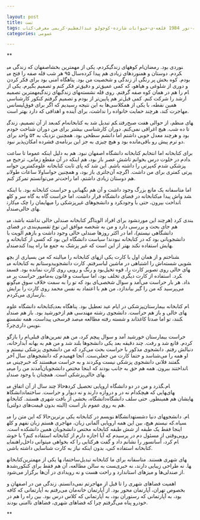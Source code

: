 ```yaml
---

layout: post
title: تست
tags: کتاب صحیفه-نور 1984 قلعه-ی-حیوانات شازده-کوچولو عبدالعظیم-کریمی معرفی-کتاب
categories: عمومی

---
```


**

اصفهان که زندگی می‎کردم، یکی از مهمترین بخش‎های زندگی‎ام کوه‎نوردی بود. رمضان سال ۹۵ هر شب قله صفه را فتح می‎کردم. دوستان و همنوردهای زیادی هم پیدا کرده بودم. کوه بخش پر رنگی از زندگی و شخصیت من بود. پناهگاه امنی بود برای فکر کردن و دوری از شلوغی و هیاهو، که کمی عمیق‌تر و دقیق‌تر فکر کنم و تصمیم بگیرم. یکی از مهمترین تصمیم‎های زندگی‎های زندگی‎ام را هم در همان کوه صفه گرفتم. روی قله نشسته بودم و تصمیم گرفتم کنکور کارشناسی‎ ارشد را شرکت کنم. کمی قبل‌تر هم پایین‌تر از همین نقطه، با یکی از همکلاسی‌ها به این نتیجه رسیدیم که اگر برای فوق‌لیسانس مهاجرت کند، هرچند حمایت خانواده را نداشت، برای آینده و اهدافی که دارد بهتر است.

بعد از آن تصمیم، زندگی‎ام کم‎کم تبدیل شد به کتابخانه‎ رفتن‎های منظم، از حوالی هفت صبح تا ده شب. هیچ اغراقی نمی‌کنم. دوران کارشناسی بیشتر برای من دوران شناخت خودم بود و هرچند معدل خوبی داشتم اما دانشم سطحی بود. همچنین نزدیک به ۵۴ واحد برای دو ترم پیش رو باقی‌مانده بود و هیچ‌ چیزی به جز این برنامه‌ی فشرده امکان‌پذیر نبود.

برای کتابخانه اما انتخابم کتابخانه دانشگاه اصفهان نبود. هم به دلیل اینکه عموما تا ساعت شش عصر باز بود، هم اینکه در آن مقطع زمانی، ترجیح می‎دادم در خلوت درس بخوانم تا کمترین حواس‎پرتی را داشته باشم. این شد که پای ثابت کتابخانه علوم‎پزشکی شدم که اولا ساعات طولانی‎تری باز بود، و همچنین حواس‎پرتی کمتری برای من داشت. اگرچه آن‌جا هم دوستان زیادی داشتم، اما راحت‌تر می‌توانستم تمرکز کنم.

اما متاسفانه یک مانع بزرگ وجود داشت و آن هم نگهبانی و حراست کتابخانه بود. با اینکه کتابخانه در فضای دانشگاه قرار داشت، اما حراست گاه به گاه سر و کله‎اش پیدا می‎شد و کارت‎هایمان را چک می‎کرد و دانشجوهای غیرپزشکی را می‎انداخت بیرون، حتی با وجود صندلی‎های خالی.

اگر کتابخانه صندلی خالی نداشته باشد، می‎شود برای افراد الویت‎بندی کرد (هرچند این مورد هم جای بحث و بررسی دارد و من به شخصه موافق این نوع تقسیم‌بندی در فضای دانشگاهی نیستم)، اما در اکثر روزها صندلی خالی وجود داشت و بازهم الویت با دانشجویانی بود که در کتابخانه نبودند! سیاست دانشگاه این بود که کسی از کتابخانه و صندلی‎هایش استفاده نکند بهتر از این است که غیر پزشک به جمع ما راه پیدا کند.

البته که من بسیاری از بچه‎های کتابخانه را می‎شناختم و از همان اول با کارت یکی از دوستانم به کتابخانه می‎رفتم. کارت دانشجویی‎اش را اشتباهی در ماشین لباس‎شویی شسته بود و رنگ و رویی روی کارت نمانده بود. قسمت‎های خالی روی تصویر کارت را، قوه تخیل مامور حراست پر می‎کرد. استفاده از کارت دیگری تخلف بود، اما سیاست و قانون به گونه‎ای بود که تو را به سمت خلاف سوق می‎داد. هر بار حراست می‌آمد و سوال شخصی می‌پرسید که من را گیر بیاندازد، من هم با اعتماد به نفس محمد روی کارت را برایش بازسازی می‌کردم.

کتابخانه دانشگاه علوم‎پزشکی در ایام عید تعطیل بود. پناهگاه بعدی‎ام کتابخانه بیمارستان خورشید بود. باز هم صندلی‎های خالی و باز هم حراست. دانشجوی رشته مهندسی هم از صد فرسخی پیداست، همه نشسته‎اند و شسته رفته مطالعه می‎کنند، تو اما صدتا کاغذ چرک‎نویس داری.

حراست بیمارستان خورشید آمد و سوال پیچم کرد، من هم تمرین‌های قبلی‌ام را بازگو کردم. قانع شد و رفت. چند دقیقه بعد یکی دانشجوها بلند شد و من هم به بهانه آبدارخانه، دنبالش رفتم. دانشجوی مذکور با حراست بحث می‌کرد که من دانشجوی پزشکی نیستم و او همه را می‌شناسد و حتما کارت من جعلی‌ست. آنجا فهمیدم که دانشجوهای سال آخر هستند که خبرچینی می‎کردند و به حراست می‎گفتند فلانی دانشجوی پزشکی نیست و می‎آمدند من را می‎انداختند بیرون. همه هم حق به جانب بودند که اینجا مختص دانشجویان پزشکی است. همچنان با وجود صندلی‎های خالی.

حالا چند سال از آن اتفاق می‎گذرد و من در دو دانشگاه اروپایی تحصیل کرده‎ام. دانشگاه‎هایی که هیچکدام نه در و دروازه دارند و نه دیوار و حراست. ساختمان‎های دانشگاه، بخشی از بافت شهری هستند. کتابخانه‎هایشان هم همینطور. حتی سلف دانشگاه هم به روی عموم باز است (البته بدون قیمت‌های دولتی).

حالا که این متن را می‎نویسم در کتابخانه یکی برترین‎ دانشگاه‎های دنیا دشسته‎ام. دانشجو که نیستم هیچ، بین این همه اروپایی آلمانی زبان، مهاجری هستم زبان نفهم و کله‎سیاه. اینجا فقط یک طبقه از شش طبقه کتابخانه مختص دانشجویان همین دانشکده است. وقتی از مسئول دم در پرسیدم که آیا اجازه دارم از کتابخانه استفاده کنم؟ با خوش‎رویی راهنمایی‎ام کرد، آسانسور را نشانم داد و گفت هرکتابی را که بخواهی میتوانی داخل کتابخانه استفاده کنی، بدون اینکه نیاز به کارت شناسایی داشته باشی.

کتابخانه‎ها یکی از مهمترین‎ ساختمان‎های شهری هستند. متاسفانه برای ما کتابخانه تبدیل شده‎ست به سالن مطالعه، آن هم فقط برای کنکوری‎ها. نه طراحی زیبایی دارند، نه خبری از صندلی‌ها و میزهای استاندارد و راحت هست و نه رویدادی در آن‌ها برگزار می‌شود.

اهمیت فضاهای شهری را تا قبل از مهاجرتم نمی‌دانستم. زندگی من در اصفهان و بخصوص تهران، آپارتمان محور بود. از آپارتمان خانه‌مان می‌رفتم به آپارتمانی که کافه بود، به آپارتمانی که رستوران بود، به آپارتمانی که کلاس درس بود. بین راه را هم در خودرو پناه می‌گرفتم چرا که فضاهای شهری، فضاهای نا‌امنی بودند.

**
